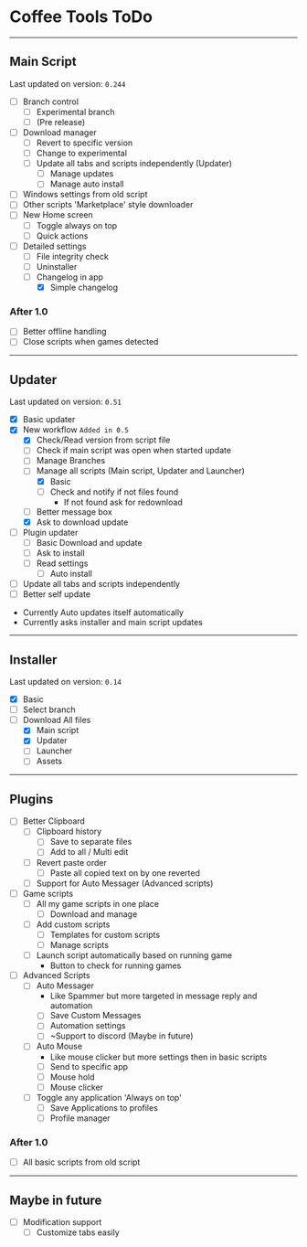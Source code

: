 # Coffee Tools ToDo
- - -
## Main Script
Last updated on version: `0.244`
- [ ] Branch control
	- [ ] Experimental branch
	- [ ] (Pre release)
- [ ] Download manager
	- [ ] Revert to specific version
	- [ ] Change to experimental
	- [ ] Update all tabs and scripts independently (Updater)
		- [ ] Manage updates
		- [ ] Manage auto install
- [ ] Windows settings from old script
- [ ] Other scripts 'Marketplace' style downloader
- [ ] New Home screen
	- [ ] Toggle always on top
	- [ ] Quick actions
- [ ] Detailed settings
	- [ ] File integrity check
	- [ ] Uninstaller
	- [ ] Changelog in app
		- [x] Simple changelog
### After 1.0
- [ ] Better offline handling
- [ ] Close scripts when games detected
- - -
## Updater
Last updated on version: `0.51`
- [x] Basic updater
- [x] New workflow `Added in 0.5`
	- [x] Check/Read version from script file
	- [ ] Check if main script was open when started update
	- [ ] Manage Branches
	- [ ] Manage all scripts (Main script, Updater and Launcher)
		- [x] Basic
		- [ ] Check and notify if not files found
			- If not found ask for redownload
	- [ ] Better message box
	- [x] Ask to download update
- [ ] Plugin updater
	- [ ] Basic Download and update
	- [ ] Ask to install
	- [ ] Read settings
		- [ ] Auto install
- [ ] Update all tabs and scripts independently
- [ ] Better self update
- Currently Auto updates itself automatically
- Currently asks installer and main script updates
- - -
## Installer
Last updated on version: `0.14`
- [x] Basic
- [ ] Select branch
- [ ] Download All files
	- [x] Main script
	- [x] Updater
	- [ ] Launcher
	- [ ] Assets
- - -
## Plugins
- [ ] Better Clipboard
	- [ ] Clipboard history
		- [ ] Save to separate files
		- [ ] Add to all / Multi edit
	- [ ] Revert paste order
		- [ ] Paste all copied text on by one reverted
	- [ ] Support for Auto Messager (Advanced scripts)
- [ ] Game scripts
	- [ ] All my game scripts in one place
		- [ ] Download and manage
	- [ ] Add custom scripts
		- [ ] Templates for custom scripts
		- [ ] Manage scripts
	- [ ] Launch script automatically based on running game
		- Button to check for running games
- [ ] Advanced Scripts
	- [ ] Auto Messager
		- Like Spammer but more targeted in message reply and automation
		- [ ] Save Custom Messages
		- [ ] Automation settings
		- [ ] ~Support to discord (Maybe in future)
	- [ ] Auto Mouse
		- Like mouse clicker but more settings then in basic scripts
		- [ ] Send to specific app
		- [ ] Mouse hold
		- [ ] Mouse clicker
	- [ ] Toggle any application 'Always on top'
		- [ ] Save Applications to profiles
		- [ ] Profile manager
### After 1.0
- [ ] All basic scripts from old script
- - -
## Maybe in future
- [ ] Modification support
	- [ ] Customize tabs easily